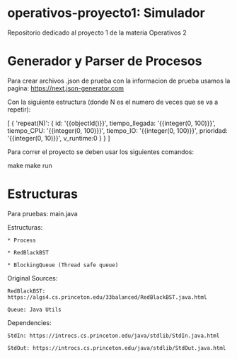 # operativos-proyecto1: Simulador 
Repositorio dedicado al proyecto 1 de la materia Operativos 2

# Generador y Parser de Procesos
Para crear archivos .json de prueba con la informacion de prueba usamos la pagina: https://next.json-generator.com

Con la siguiente estructura (donde N es el numero de veces que se va a repetir):


[
  {
    'repeat(N)': {
      id: '{{objectId()}}',
      tiempo_llegada: '{{integer(0, 100)}}',
      tiempo_CPU: '{{integer(0, 100)}}',
      tiempo_IO: '{{integer(0, 100)}}',
      prioridad: '{{integer(0, 10)}}',
      v_runtime:0
    }
  }
]

Para correr el proyecto se deben usar los siguientes comandos:


make
make run

# Estructuras

Para pruebas: main.java

Estructuras:

    * Process

    * RedBlackBST 

    * BlockingQueue (Thread safe queue) 


Original Sources: 

    RedBlackBST: https://algs4.cs.princeton.edu/33balanced/RedBlackBST.java.html

    Queue: Java Utils

  Dependencies:

    StdIn: https://introcs.cs.princeton.edu/java/stdlib/StdIn.java.html

    StdOut: https://introcs.cs.princeton.edu/java/stdlib/StdOut.java.html
